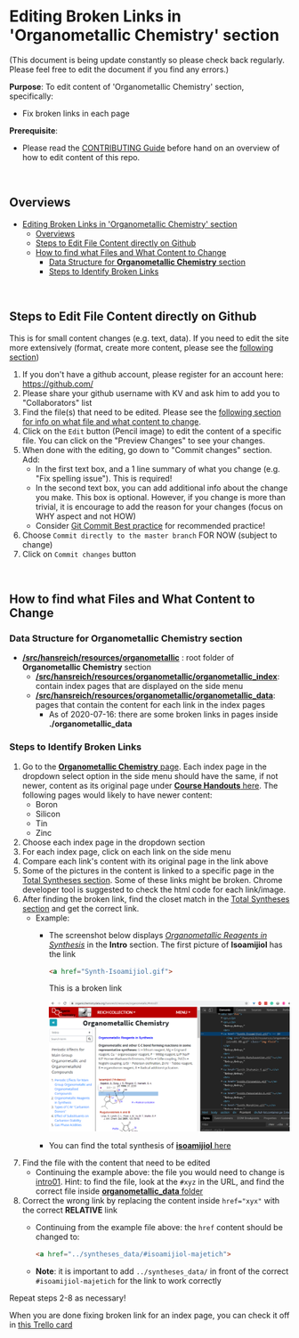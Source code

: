 # Editing Broken Links in 'Organometallic Chemistry' section

(This document is being update constantly so please check back regularly. Please feel free to edit the document if you find any errors.)

**Purpose**:
To edit content of 'Organometallic Chemistry' section, specifically:

- Fix broken links in each page

**Prerequisite**:

- Please read the [CONTRIBUTING Guide](../CONTRIBUTING.md) before hand on an overview of how to edit content of this repo.

<br>

## Overviews

- [Editing Broken Links in 'Organometallic Chemistry' section](#editing-broken-links-in-organometallic-chemistry-section)
  - [Overviews](#overviews)
  - [Steps to Edit File Content directly on Github](#steps-to-edit-file-content-directly-on-github)
  - [How to find what Files and What Content to Change](#how-to-find-what-files-and-what-content-to-change)
    - [Data Structure for **Organometallic Chemistry** section](#data-structure-for-organometallic-chemistry-section)
    - [Steps to Identify Broken Links](#steps-to-identify-broken-links)


<br>

## Steps to Edit File Content directly on Github

This is for small content changes (e.g. text, data). If you need to edit the site more extensively (format, create more content, please see the [following section](../CONTRIBUTING.md#steps-to-edit-from-your-own-machine))

1. If you don't have a github account, please register for an account here: https://github.com/
2. Please share your github username with KV and ask him to add you to "Collaborators" list
3. Find the file(s) that need to be edited. Please see the [following section for info on what file and what content to change](#what-files-and-what-content-to-change).
4. Click on the `Edit` button (Pencil image) to edit the content of a specific file. You can click on the "Preview Changes" to see your changes.
5. When done with the editing, go down to "Commit changes" section. Add:
   - In the first text box, and a 1 line summary of what you change (e.g. "Fix spelling issue"). This is required!
   - In the second text box, you can add additional info about the change you make. This box is optional. However, if you change is more than trivial, it is encourage to add the reason for your changes (focus on WHY aspect and not  HOW)
   - Consider [Git Commit Best practice](https://github.com/trein/dev-best-practices/wiki/Git-Commit-Best-Practices) for recommended practice!
6. Choose `Commit directly to the master branch` FOR NOW (subject to change)
7. Click on `Commit changes` button

<br>

## How to find what Files and What Content to Change

### Data Structure for **Organometallic Chemistry** section

- [**/src/hansreich/resources/organometallic**](../src/hansreich/resources/organometallic) : root folder of **Organometallic Chemistry** section
  - [**/src/hansreich/resources/organometallic/organometallic_index**](../src/hansreich/resources/organometallic/organometallic_index): contain index pages that are displayed on the side menu
  - [**/src/hansreich/resources/organometallic/organometallic_data**](../src/hansreich/resources/organometallic/organometallic_data): pages that contain the content for each link in the index pages
    - As of 2020-07-16: there are some broken links in pages inside **./organometallic_data**

### Steps to Identify Broken Links

1. Go to the [**Organometallic Chemistry** page](https://organicchemistrydata.org/hansreich/resources/organometallic/). Each index page in the dropdown select option in the side menu should have the same, if not newer, content as its original page under [**Course Handouts** here](https://www2.chem.wisc.edu/areas/reich/chem842/Index.htm). The following pages would likely to have newer content:
   - Boron
   - Silicon
   - Tin
   - Zinc
2. Choose each index page in the dropdown section
3. For each index page, click on each link on the side menu
4. Compare each link's content with its original page in the link above
5. Some of the pictures in the content is linked to a specific page in the [Total Syntheses section](https://organicchemistrydata.org/hansreich/resources/syntheses/). Some of these links might be broken. Chrome developer tool is suggested to check the html code for each link/image.
6. After finding the broken link, find the closet match in the [Total Syntheses section](https://organicchemistrydata.org/hansreich/resources/syntheses/) and get the correct link.
   - Example:
     - The screenshot below displays [*Organometallic Reagents in Synthesis*](https://organicchemistrydata.org/hansreich/resources/syntheses/#isoamijiol-majetich) in the **Intro** section. The first picture of **Isoamijiol** has the link 
       ```html
       <a href="Synth-Isoamijiol.gif">
       ```
       
       This is a broken link

       ![Broken links example 1](example1.png)
     - You can find the total synthesis of [**isoamijiol** here](https://organicchemistrydata.org/hansreich/resources/syntheses/#isoamijiol-majetich)
7. Find the file with the content that need to be edited
   - Continuing the example above: the file you would need to change is [intro01](../src/hansreich/resources/organometallic/organometallic_data/intro01.html). Hint: to find the file, look at the `#xyz` in the URL, and find the correct file inside [**organometallic_data** folder](../src/hansreich/resources/organometallic/organometallic_data)
8. Correct the wrong link by replacing the content inside `href="xyx"` with the correct **RELATIVE** link
   - Continuing from the example file above: the `href` content should be changed to:
     ```html
     <a href="../syntheses_data/#isoamijiol-majetich">
     ```
     
   - **Note**: it is important to add `../syntheses_data/` in front of the correct `#isoamijiol-majetich` for the link to work correctly

Repeat steps 2-8 as necessary!

When you are done fixing broken link for an index page, you can check it off in [this Trello card](https://trello.com/c/WLM16xkS)
